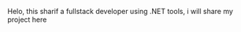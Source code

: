 Helo, this sharif a fullstack developer using .NET tools, i will share my project here 

<!---
Sharif-ux/Sharif-ux is a ✨ special ✨ repository because its `README.md` (this file) appears on your GitHub profile.
You can click the Preview link to take a look at your changes.
--->
